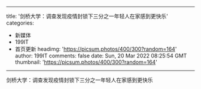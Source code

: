 
---
title: '剑桥大学：调查发现疫情封锁下三分之一年轻人在家感到更快乐'
categories: 
 - 新媒体
 - 199IT
 - 首页更新
headimg: 'https://picsum.photos/400/300?random=164'
author: 199IT
comments: false
date: Sun, 20 Mar 2022 08:25:54 GMT
thumbnail: 'https://picsum.photos/400/300?random=164'
---

<div>   
剑桥大学：调查发现疫情封锁下三分之一年轻人在家感到更快乐  
</div>
            
